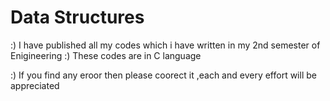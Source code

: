 # Data Structures
:) I have published all my codes which i have written in my 2nd semester of Enigineering
:) These codes are in C language

:) If you find any eroor then please coorect it ,each and every effort will be appreciated
